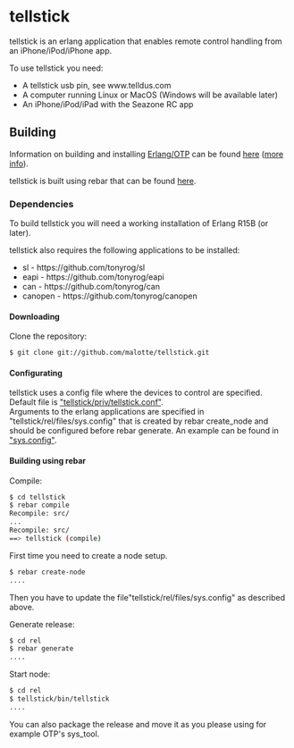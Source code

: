 tellstick
=====

tellstick is an erlang application that enables remote control handling from 
an iPhone/iPod/iPhone app.

To use tellstick you need:
<ul>
<li>A tellstick usb pin, see www.telldus.com </li>
<li>A computer running Linux or MacOS (Windows will be available later)</li>
<li>An iPhone/iPod/iPad with the Seazone RC app</li>
</ul>

Building
--------

Information on building and installing [Erlang/OTP](http://www.erlang.org)
can be found [here](https://github.com/erlang/otp/wiki/Installation)
([more info](https://github.com/erlang/otp/blob/master/INSTALL.md)).

tellstick is built using rebar that can be found [here](https://github.com/basho/rebar).

### Dependencies

To build tellstick you will need a working installation of Erlang R15B (or
later).

tellstick also requires the following applications to be installed:
<ul>
<li>sl - https://github.com/tonyrog/sl</li>
<li>eapi - https://github.com/tonyrog/eapi</li>
<li>can - https://github.com/tonyrog/can</li>
<li>canopen - https://github.com/tonyrog/canopen</li>
</ul>


#### Downloading

Clone the repository:

```sh
$ git clone git://github.com/malotte/tellstick.git
```
#### Configurating

tellstick uses a config file where the devices to control are specified.<br/>
Default file is ["tellstick/priv/tellstick.conf"](https://github.com/malotte/tellstick/priv/tellstick.conf).<br/>
Arguments to the erlang applications are specified in "tellstick/rel/files/sys.config" that is created by rebar create_node and should be configured before rebar generate. An example can be found in ["sys.config"](https://github.com/malotte/tellstick/sys.config).<br/>

#### Building using rebar

Compile:
```sh
$ cd tellstick
$ rebar compile
Recompile: src/
...
Recompile: src/
==> tellstick (compile)
```

First time you need to create a node setup.
```sh
$ rebar create-node
....
```
Then you have to update the file"tellstick/rel/files/sys.config" as described above.

Generate release:
```sh
$ cd rel
$ rebar generate
....
```
Start node:
```sh
$ cd rel
$ tellstick/bin/tellstick 
....
```

You can also package the release and move it as you please using for example OTP's sys_tool.
